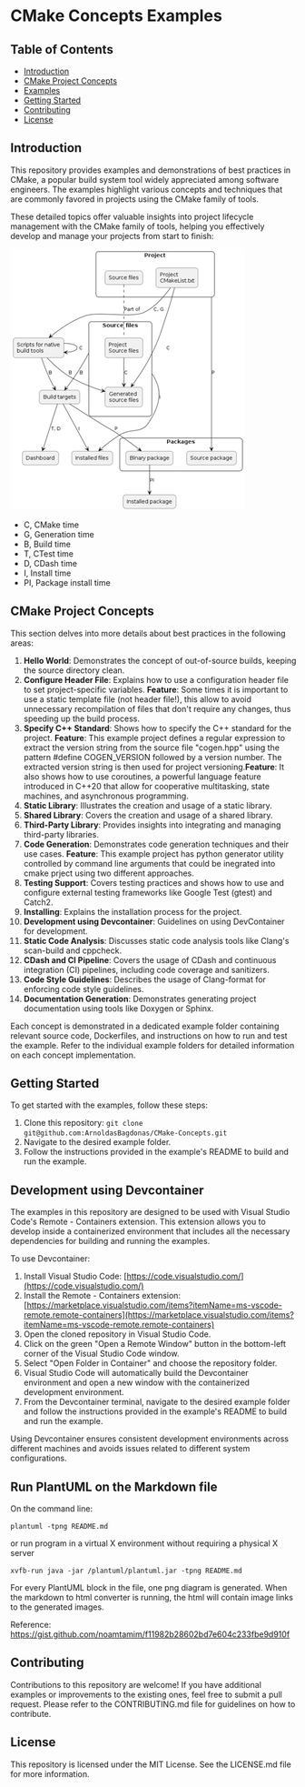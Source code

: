 # CMake Concepts Examples

## Table of Contents

- [Introduction](#introduction)
- [CMake Project Concepts](#cmake-project-concepts)
- [Examples](#examples)
- [Getting Started](#getting-started)
- [Contributing](#contributing)
- [License](#license)

## Introduction

This repository provides examples and demonstrations of best practices in CMake, a popular build system tool widely appreciated among software engineers. The examples highlight various concepts and techniques that are commonly favored in projects using the CMake family of tools.

These detailed topics offer valuable insights into project lifecycle management with the CMake family of tools, helping you effectively develop and manage your projects from start to finish:


![](CMakeFlowchart.bmp)


- C, CMake time
- G, Generation time
- B, Build time
- T, CTest time
- D, CDash time
- I, Install time
- PI, Package install time

## CMake Project Concepts

This section delves into more details about best practices in the following areas:

1. **Hello World**: Demonstrates the concept of out-of-source builds, keeping the source directory clean.
2. **Configure Header File**: Explains how to use a configuration header file to set project-specific variables. **Feature**: Some times it is important to use a static template file (not header file!), this allow to avoid unnecessary recompilation of files that don't require any changes, thus speeding up the build process.
3. **Specify C++ Standard**: Shows how to specify the C++ standard for the project.  **Feature**: This example project defines a regular expression to extract the version string from the source file "cogen.hpp" using the pattern #define COGEN_VERSION followed by a version number. The extracted version string is then used for project versioning.**Feature**: It also shows how to use coroutines, a powerful language feature introduced in C++20 that allow for cooperative multitasking, state machines, and asynchronous programming.
4. **Static Library**: Illustrates the creation and usage of a static library.
5. **Shared Library**: Covers the creation and usage of a shared library.
6. **Third-Party Library**: Provides insights into integrating and managing third-party libraries.
7. **Code Generation**: Demonstrates code generation techniques and their use cases. **Feature**: This example project has python generator utility controlled by command line arguments that could be inegrated into cmake prject using two different approaches.
8. **Testing Support**: Covers testing practices and shows how to use and configure external testing frameworks like Google Test (gtest) and Catch2.
9. **Installing**: Explains the installation process for the project.
10. **Development using Devcontainer**: Guidelines on using DevContainer for development.
11. **Static Code Analysis**: Discusses static code analysis tools like Clang's scan-build and cppcheck.
12. **CDash and CI Pipeline**: Covers the usage of CDash and continuous integration (CI) pipelines, including code coverage and sanitizers.
13. **Code Style Guidelines**: Describes the usage of Clang-format for enforcing code style guidelines.
14. **Documentation Generation**: Demonstrates generating project documentation using tools like Doxygen or Sphinx.


Each concept is demonstrated in a dedicated example folder containing relevant source code, Dockerfiles, and instructions on how to run and test the example. Refer to the individual example folders for detailed information on each concept implementation.

## Getting Started

To get started with the examples, follow these steps:

1. Clone this repository: `git clone git@github.com:ArnoldasBagdonas/CMake-Concepts.git`
2. Navigate to the desired example folder.
3. Follow the instructions provided in the example's README to build and run the example.

## Development using Devcontainer

The examples in this repository are designed to be used with Visual Studio Code's Remote - Containers extension. This extension allows you to develop inside a containerized environment that includes all the necessary dependencies for building and running the examples.

To use Devcontainer:

1. Install Visual Studio Code: [https://code.visualstudio.com/](https://code.visualstudio.com/)
2. Install the Remote - Containers extension: [https://marketplace.visualstudio.com/items?itemName=ms-vscode-remote.remote-containers](https://marketplace.visualstudio.com/items?itemName=ms-vscode-remote.remote-containers)
3. Open the cloned repository in Visual Studio Code.
4. Click on the green "Open a Remote Window" button in the bottom-left corner of the Visual Studio Code window.
5. Select "Open Folder in Container" and choose the repository folder.
6. Visual Studio Code will automatically build the Devcontainer environment and open a new window with the containerized development environment.
7. From the Devcontainer terminal, navigate to the desired example folder and follow the instructions provided in the example's README to build and run the example.

Using Devcontainer ensures consistent development environments across different machines and avoids issues related to different system configurations.

## Run PlantUML on the Markdown file

On the command line:

```
plantuml -tpng README.md
```

or run program in a virtual X environment without requiring a physical X server

```
xvfb-run java -jar /plantuml/plantuml.jar -tpng README.md
```

For every PlantUML block in the file, one png diagram is generated. When the markdown to html converter is running, the html will contain image links to the generated images.

Reference: https://gist.github.com/noamtamim/f11982b28602bd7e604c233fbe9d910f

## Contributing

Contributions to this repository are welcome! If you have additional examples or improvements to the existing ones, feel free to submit a pull request. Please refer to the CONTRIBUTING.md file for guidelines on how to contribute.

## License

This repository is licensed under the MIT License. See the LICENSE.md file for more information.
